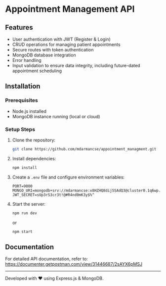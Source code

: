 # Appointment Management API

## Features
- User authentication with JWT (Register & Login)
- CRUD operations for managing patient appointments
- Secure routes with token authentication
- MongoDB database integration
- Error handling 
- Input validation to ensure data integrity, including future-dated appointment scheduling

## Installation

### Prerequisites
- Node.js installed
- MongoDB instance running (local or cloud)

### Setup Steps
1. Clone the repository:
   ```sh
   git clone https://github.com/mdarmancse/appointment_managment.git
   ```

2. Install dependencies:
   ```sh
   npm install
   ```

3. Create a `.env` file and configure environment variables:
   ```env
   PORT=9000
   MONGO_URI=mongodb+srv://mdarmancse:x8HZHQ8dijSSAdQ3@cluster0.1q6wp.mongodb.net/
   JWT_SECRET=sUp3rS3cr3t!@#R4nd0mK3y$%^
   ```

4. Start the server:
   ```sh
   npm run dev
   ```
   or
   ```sh
   npm start
   ```

## Documentation
For detailed API documentation, refer to:
https://documenter.getpostman.com/view/31446687/2sAYX6pMSJ

---
Developed with ❤️ using Express.js & MongoDB.

